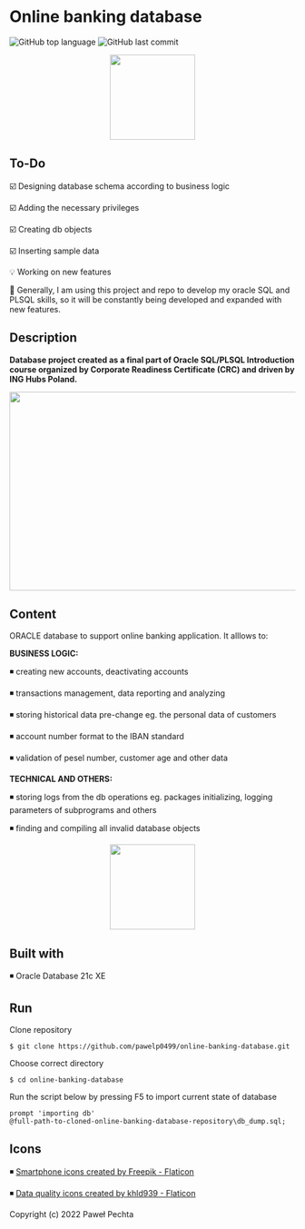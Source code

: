 # Online banking database


<img alt="GitHub top language" src="https://img.shields.io/github/languages/top/pawelp0499/online-banking-database?style=plastic"> <img alt="GitHub last commit" src="https://img.shields.io/github/last-commit/pawelp0499/online-banking-database?style=plastic">

<p align="center"> <img src="https://cdn-icons-png.flaticon.com/512/2097/2097276.png" width="150" height="150" /></p>


## To-Do

☑️ Designing database schema according to business logic

☑️ Adding the necessary privileges

☑️ Creating db objects

☑️ Inserting sample data

💡 Working on new features 

🚀 Generally, I am using this project and repo to develop my oracle SQL and PLSQL skills, so it will be constantly being developed and expanded with new features.

## Description

**Database project created as a final part of Oracle SQL/PLSQL Introduction course organized by Corporate Readiness Certificate (CRC) and driven by ING Hubs Poland.**

<p align="center"> <img src="https://raw.githubusercontent.com/pawelp0499/online-banking-database/main/schema/schema.png?token=GHSAT0AAAAAABVBV2KUFX2YIU3JTXH3NQDEYUTKWDQ" width="819" height="350" /></p>

## Content

ORACLE database to support online banking application. It alllows  to:

**BUSINESS LOGIC:**

◾ creating new accounts, deactivating accounts

◾ transactions management, data reporting and analyzing

◾ storing historical data pre-change eg. the personal data of customers

◾ account number format to the IBAN standard

◾ validation of pesel number, customer age and other data

**TECHNICAL AND OTHERS:**

◾ storing logs from the db operations eg. packages initializing, logging parameters of subprograms and others

◾ finding and compiling all invalid database objects

<p align="center"> <img src="https://cdn-icons-png.flaticon.com/512/7212/7212914.png" width="150" height="150" /></p>

## Built with

◾ Oracle Database 21c XE

## Run

Clone repository

```
$ git clone https://github.com/pawelp0499/online-banking-database.git
```

Choose correct directory

```
$ cd online-banking-database
```

Run the script below by pressing F5 to import current state of database

```
prompt 'importing db'
@full-path-to-cloned-online-banking-database-repository\db_dump.sql;
```

## Icons

◾ <a href="https://www.flaticon.com/free-icons/smartphone" title="smartphone icons">Smartphone icons created by Freepik - Flaticon</a>

◾ <a href="https://www.flaticon.com/free-icons/data-quality" title="data quality icons">Data quality icons created by khld939 - Flaticon</a>


Copyright (c) 2022 Paweł Pechta